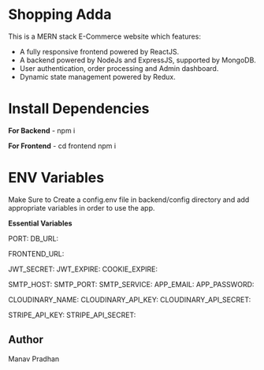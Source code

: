 # Shopping Adda
This is a MERN stack E-Commerce website which features:

 - A fully responsive frontend powered by ReactJS.
 - A backend powered by NodeJs and ExpressJS, supported by MongoDB.
 - User authentication, order processing and Admin dashboard.
 - Dynamic state management powered by Redux. 

# Install Dependencies

**For Backend** - npm i

**For Frontend** - cd frontend       npm i


# ENV Variables

Make Sure to Create a config.env file in backend/config directory and add appropriate variables in order to use the app.

**Essential Variables**

PORT: 
DB_URL: 

FRONTEND_URL:

JWT_SECRET:
JWT_EXPIRE: 
COOKIE_EXPIRE: 

SMTP_HOST: 
SMTP_PORT: 
SMTP_SERVICE: 
APP_EMAIL: 
APP_PASSWORD: 

CLOUDINARY_NAME: 
CLOUDINARY_API_KEY:
CLOUDINARY_API_SECRET: 

STRIPE_API_KEY: 
STRIPE_API_SECRET:



## Author

Manav Pradhan


